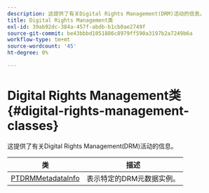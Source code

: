 ```yaml
---
description: 这提供了有关Digital Rights Management(DRM)活动的信息。
title: Digital Rights Management类
exl-id: 39ab92dc-384a-457f-abdb-b1cb0ae2749f
source-git-commit: be43bbbd1051886c8979ff590a3197b2a7249b6a
workflow-type: tm+mt
source-wordcount: '45'
ht-degree: 0%

---
```


# Digital Rights Management类{#digital-rights-management-classes}

这提供了有关Digital Rights Management(DRM)活动的信息。

| **类** | **描述** |
|---|---|
| [PTDRMMetadataInfo](https://help.adobe.com/en_US/primetime/api/psdk/appledoc/Classes/PTDRMMetadataInfo.html) | 表示特定的DRM元数据实例。 |
